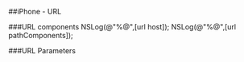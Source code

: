 
##iPhone - URL

###URL components
     NSLog(@"%@",[url host]);
    NSLog(@"%@",[url pathComponents]);

###URL Parameters
```macos
 ```




